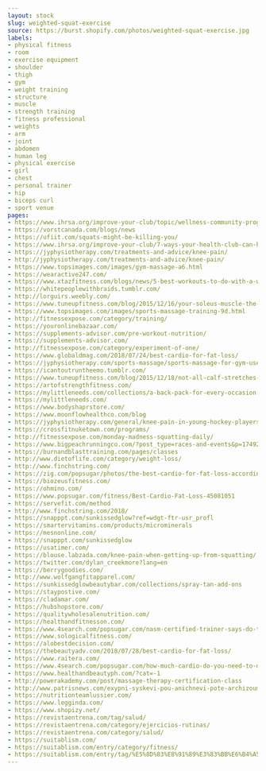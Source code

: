 ```yaml
---
layout: stock
slug: weighted-squat-exercise
source: https://burst.shopify.com/photos/weighted-squat-exercise.jpg
labels:
- physical fitness
- room
- exercise equipment
- shoulder
- thigh
- gym
- weight training
- structure
- muscle
- strength training
- fitness professional
- weights
- arm
- joint
- abdomen
- human leg
- physical exercise
- girl
- chest
- personal trainer
- hip
- biceps curl
- sport venue
pages:
- https://www.ihrsa.org/improve-your-club/topic/wellness-community-programming/
- https://vorstcanada.com/blogs/news
- https://ufiit.com/squats-might-be-killing-you/
- https://www.ihrsa.org/improve-your-club/7-ways-your-health-club-can-help-members-meet-their-goals/
- https://jyphysiotherapy.com/treatments-and-advice/knee-pain/
- http://jyphysiotherapy.com/treatments-and-advice/knee-pain/
- https://www.topsimages.com/images/gym-massage-a6.html
- https://wearactive247.com/
- https://www.xtazfitness.com/blogs/news/5-best-workouts-to-do-with-a-waist-shaper
- https://whitepeoplewithbraids.tumblr.com/
- http://lorguirs.weebly.com/
- https://www.tuneupfitness.com/blog/2015/12/16/your-soleus-muscle-the-hidden-key-to-your-full-squat/
- https://www.topsimages.com/images/sports-massage-training-9d.html
- http://fitnessexpose.com/category/training/
- https://youronlinebazaar.com/
- https://supplements-advisor.com/pre-workout-nutrition/
- https://supplements-advisor.com/
- http://fitnessexpose.com/category/experiment-of-one/
- https://www.globaldmag.com/2018/07/24/best-cardio-for-fat-loss/
- https://jyphysiotherapy.com/sports-massage/sports-massage-for-gym-users/
- https://icantoutruntheemo.tumblr.com/
- https://www.tuneupfitness.com/blog/2015/12/18/not-all-calf-stretches-are-created-equal-how-to-truly-target-your-soleus-muscle-for-a-better-squat/
- https://artofstrengthfitness.com/
- https://mylittleneeds.com/collections/a-back-pack-for-every-occasion
- https://mylittleneeds.com/
- https://www.bodyshaprstore.com/
- https://www.moonflowhealthco.com/blog
- https://jyphysiotherapy.com/general/knee-pain-in-young-hockey-players/
- https://crossfitnuketown.com/programs/
- http://fitnessexpose.com/monday-madness-squatting-daily/
- https://www.bigpeachrunningco.com/?post_type=races-and-events&p=17492
- https://burnandblasttraining.com/pages/classes
- http://www.dietoflife.com/category/weight-loss/
- http://www.finchstring.com/
- https://zig.com/popsugar/photos/the-best-cardio-for-fat-loss-according-to-a-2426708
- https://biozeusfitness.com/
- https://ohmino.com/
- https://www.popsugar.com/fitness/Best-Cardio-Fat-Loss-45081051
- https://servefit.com/method
- http://www.finchstring.com/2018/
- https://snapppt.com/sunkissedglow?ref=wdgt-ftr-usr_profl
- https://smartervitamins.com/products/microminerals
- https://mesnonline.com/
- https://snapppt.com/sunkissedglow
- https://usatimer.com/
- https://blouse.labzada.com/knee-pain-when-getting-up-from-squatting/
- https://twitter.com/dylan_creekmore?lang=en
- https://berrygoodies.com/
- http://www.wolfgangfitapparel.com/
- https://sunkissedglowbeautybar.com/collections/spray-tan-add-ons
- https://staypostive.com/
- https://cladamar.com/
- https://hubshopstore.com/
- https://qualitywholesalenutrition.com/
- https://healthandfitnesson.com/
- https://www.4search.com/popsugar.com/nasm-certified-trainer-says-do-these-6-things-to-lose-fat-without-cardio/
- https://www.sologicalfitness.com/
- https://alobestdecision.com/
- https://thebeautyadv.com/2018/07/28/best-cardio-for-fat-loss/
- https://www.raitera.com/
- https://www.4search.com/popsugar.com/how-much-cardio-do-you-need-to-do-to-lose-stubborn-fat-heres-your-answer/
- https://www.healthandbeautyph.com/?cat=-1
- http://powerakademy.com/post/massage-therapy-certification-class
- http://www.patrisnews.com/exypni-syskevi-pou-anichnevi-pote-archizoume-na-keme-lipos-sti-gymnastiki-kenotomia-ellina-kathigiti/
- https://nutritionteamlussier.com/
- https://www.legginda.com/
- https://www.shopizy.net/
- https://revistaentrena.com/tag/salud/
- https://revistaentrena.com/category/ejercicios-rutinas/
- https://revistaentrena.com/category/salud/
- https://suitablism.com/
- https://suitablism.com/entry/category/fitness/
- https://suitablism.com/entry/tag/%E5%8D%83%E8%91%89%E3%83%BB%E6%B4%A5%E7%94%B0%E6%B2%BC/
---
```

